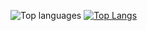 ![Top languages](https://github-readme-stats.vercel.app/api/top-langs/?username=SLICKEEL&layout=compact)
[![Top Langs](https://github-readme-stats.vercel.app/api/top-langs/?username=SLICKEEL&layout=compact)](https://github.com/slickeel/course)